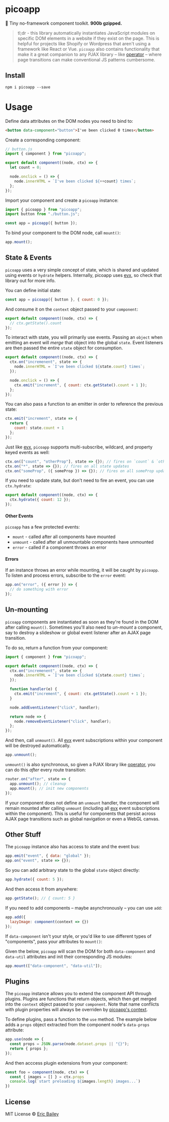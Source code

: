 # picoapp

🐣 Tiny no-framework component toolkit. **900b gzipped.**

> tl;dr - this library automatically instantiates JavaScript modules on specific
> DOM elements in a website if they exist on the page. This is helpful for
> projects like Shopify or Wordpress that aren't using a framework like React or
> Vue. `picoapp` also contains functionality that make it a great companion to
> any PJAX library – like
> [operator](https://github.com/estrattonbailey/operator) – where page
> transitions can make conventional JS patterns cumbersome.

## Install

```
npm i picoapp --save
```

# Usage

Define data attributes on the DOM nodes you need to bind to:

```html
<button data-component="button">I've been clicked 0 times</button>
```

Create a corresponding component:

```javascript
// button.js
import { component } from "picoapp";

export default component((node, ctx) => {
  let count = 0;

  node.onclick = () => {
    node.innerHTML = `I've been clicked ${++count} times`;
  };
});
```

Import your component and create a `picoapp` instance:

```javascript
import { picoapp } from "picoapp";
import button from "./button.js";

const app = picoapp({ button });
```

To bind your component to the DOM node, call `mount()`:

```javascript
app.mount();
```

## State & Events

`picoapp` uses a very simple concept of state, which is shared and updated using
events or `hydrate` helpers. Internally, picoapp uses
[evx](https://github.com/estrattonbailey/evx), so check that library out for
more info.

You can define initial state:

```javascript
const app = picoapp({ button }, { count: 0 });
```

And consume it on the `context` object passed to your `component`:

```javascript
export default component((node, ctx) => {
  // ctx.getState().count
});
```

To interact with state, you will primarily use events. Passing an `object` when
emitting an event will _merge_ that object into the global `state`. Event
listeners are then passed the entire `state` object for consumption.

```javascript
export default component((node, ctx) => {
  ctx.on("incremenent", state => {
    node.innerHTML = `I've been clicked ${state.count} times`;
  });

  node.onclick = () => {
    ctx.emit("increment", { count: ctx.getState().count + 1 });
  };
});
```

You can also pass a function to an emitter in order to reference the previous
state:

```javascript
ctx.emit("increment", state => {
  return {
    count: state.count + 1
  };
});
```

Just like [evx](https://github.com/estrattonbailey/evx), `picoapp` supports
multi-subscribe, wildcard, and property keyed events as well:

```javascript
ctx.on(["count", "otherProp"], state => {}); // fires on `count` & `otherProp`
ctx.on("*", state => {}); // fires on all state updates
ctx.on("someProp", ({ someProp }) => {}); // fires on all someProp updates
```

If you need to update state, but don't need to fire an event, you can use
`ctx.hydrate`:

```javascript
export default component((node, ctx) => {
  ctx.hydrate({ count: 12 });
});
```

#### Other Events

`picoapp` has a few protected events:

- `mount` - called after all components have mounted
- `unmount` - called after all unmountable components have unmounted
- `error` - called if a component throws an error

#### Errors

If an instance throws an error while mounting, it will be caught by `picoapp`.
To listen and process errors, subscribe to the `error` event:

```js
app.on("error", ({ error }) => {
  // do something with error
});
```

## Un-mounting

`picoapp` components are instantiated as soon as they're found in the DOM after
calling `mount()`. Sometimes you'll also need to _un-mount_ a component, say to
destroy a slideshow or global event listener after an AJAX page transition.

To do so, return a function from your component:

```javascript
import { component } from "picoapp";

export default component((node, ctx) => {
  ctx.on("incremenent", state => {
    node.innerHTML = `I've been clicked ${state.count} times`;
  });

  function handler(e) {
    ctx.emit("increment", { count: ctx.getState().count + 1 });
  }

  node.addEventListener("click", handler);

  return node => {
    node.removeEventListener("click", handler);
  };
});
```

And then, call `unmount()`. All [evx](https://github.com/estrattonbailey/evx) event subscriptions within your component will be destroyed automatically.

```javascript
app.unmount();
```

`unmount()` is also synchronous, so given a PJAX library like
[operator](https://github.com/estrattonbailey/operator), you can do this _after_
every route transition:

```javascript
router.on("after", state => {
  app.unmount(); // cleanup
  app.mount(); // init new components
});
```

If your component does not define an `unmount` handler, the component will remain mounted after calling `unmount` (including all [evx](https://github.com/estrattonbailey/evx) event subscriptions within the component). This is useful for components that persist across AJAX page transitions such as global navigation or even a WebGL canvas.

## Other Stuff

The `picoapp` instance also has access to state and the event bus:

```javascript
app.emit("event", { data: "global" });
app.on("event", state => {});
```

So you can add arbitrary state to the global `state` object directly:

```javascript
app.hydrate({ count: 5 });
```

And then access it from anywhere:

```javascript
app.getState(); // { count: 5 }
```

If you need to add components – maybe asynchronously – you can use `add`:

```javascript
app.add({
  lazyImage: component(context => {})
});
```

If `data-component` isn't your style, or you'd like to use different types of
"components", pass your attributes to `mount()`:

Given the below, `picoapp` will scan the DOM for both `data-component` and
`data-util` attributes and init their corresponding JS modules:

```javascript
app.mount(["data-component", "data-util"]);
```

## Plugins

The `picoapp` instance allows you to extend the component API through plugins. Plugins are functions that return objects, which then get merged into the `context` object passed to your `component`. Note that name conflicts with plugin properties will always be overriden by [picoapp's context](#state-&-events).

To define plugins, pass a function to the `use` method. The example below adds a `props` object extracted from the component node's `data-props` attribute:

```javascript
app.use(node => {
  const props = JSON.parse(node.dataset.props || "{}");
  return { props };
});
```

And then acccess plugin extensions from your component:

```javascript
const foo = component(node, ctx) => {
  const { images = [] } = ctx.props
  console.log(`start preloading ${images.length} images...`)
})
```

## License

MIT License © [Eric Bailey](https://estrattonbailey.com)
